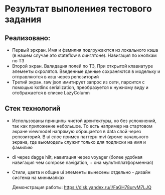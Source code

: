 # Результат выполениея тестового задания

## Реализовано:
- Первый эркран. Имя и фвмилия подгружаются из локального кэша (в нашем случае это stateflow в синглтоне). Навигация по кнопкам по ТЗ
- Второй экран. Валидация полей по ТЗ, При открытой клавиатуре элементы скролятся. Введенные данные сохраняются в модельку и отправляются в кэш через репозиторий
- Третий экран. raw json имитирует запрос из сети, парсится с помощью kotlinx serialization, преобразуется к нужному виду и отображается в списке LazyColumn

## Стек технологий
- Использованы принципы чистой архитектуры, но без усложнений, так как приложение небольшое. То есть например на стартовом экране viewmodel напрямую обращается в data слой через репозиторий. В ui слое примен паттерн mvi (кроме начального экрана, где вьюмодель служит только для подписки на имя и фамилию
- di через dagge hilt, навигация через voyager (более удобная навигация чем compose navigation, + она мультиплатформенная)
- Стили, цвета и общие ui элементы вынесены отдельно - дизайн система на минималках

  Демонстрация работы: https://disk.yandex.ru/i/FaGH78urvM7LJQ
  
